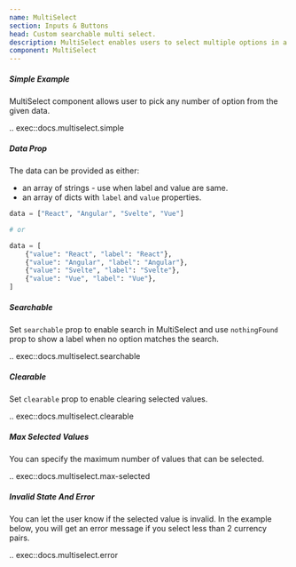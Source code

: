 ```yaml
---
name: MultiSelect
section: Inputs & Buttons
head: Custom searchable multi select.
description: MultiSelect enables users to select multiple options in a dropdown. 
component: MultiSelect
---
```


##### Simple Example

MultiSelect component allows user to pick any number of option from the given data.

.. exec::docs.multiselect.simple

##### Data Prop

The data can be provided as either:
* an array of strings - use when label and value are same.
* an array of dicts with `label` and `value` properties.

```python
data = ["React", "Angular", "Svelte", "Vue"]

# or

data = [
    {"value": "React", "label": "React"},
    {"value": "Angular", "label": "Angular"},
    {"value": "Svelte", "label": "Svelte"},
    {"value": "Vue", "label": "Vue"},
]
```

##### Searchable

Set `searchable` prop to enable search in MultiSelect and use `nothingFound` prop to show a label when no option
matches the search.

.. exec::docs.multiselect.searchable

##### Clearable

Set `clearable` prop to enable clearing selected values.

.. exec::docs.multiselect.clearable

##### Max Selected Values

You can specify the maximum number of values that can be selected.

.. exec::docs.multiselect.max-selected

##### Invalid State And Error

You can let the user know if the selected value is invalid. In the example below, you will get an error message if you
select less than 2 currency pairs.

.. exec::docs.multiselect.error
